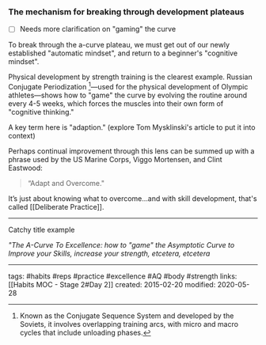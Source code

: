 ### The mechanism for breaking through development plateaus
- [ ] Needs more clarification on "gaming" the curve

To break through the a-curve plateau, we must get out of our newly established "automatic mindset", and return to a beginner's "cognitive mindset". 

Physical development by strength training is the clearest example. 
Russian Conjugate Periodization [^1]—used for the physical development of Olympic athletes—shows how to "game" the curve by evolving the routine around every 4-5 weeks, which forces the muscles into their own form of "cognitive thinking."

A key term here is "adaption." (explore Tom Mysklinski's article to put it into context)

Perhaps continual improvement through this lens can be summed up with a phrase used by the US Marine Corps, Viggo Mortensen, and Clint Eastwood: 

> “Adapt and Overcome."

It’s just about knowing what to overcome…and with skill development, that's called [[Deliberate Practice]].

---
Catchy title example

*"The A-Curve To Excellence: how to "game" the Asymptotic Curve to Improve your Skills, increase your strength, etcetera, etcetera*

---
tags: #habits #reps #practice #excellence #AQ #body #strength
links: [[Habits MOC - Stage 2#Day 2]]
created: 2015-02-20
modified: 2020-05-28

[^1]: Known as the Conjugate Sequence System and developed by the Soviets, it involves overlapping training arcs, with micro and macro cycles that include unloading phases.